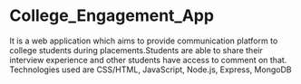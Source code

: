 # College_Engagement_App
It is a web application which aims to provide communication platform to college students during placements.Students are able to share their interview experience and other students have access to comment on that.
Technologies used are CSS/HTML, JavaScript, Node.js, Express, MongoDB

